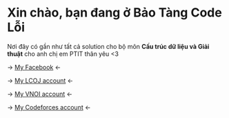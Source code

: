 # Xin chào, bạn đang ở Bảo Tàng Code Lỗi 

Nơi đây có gần như tất cả solution cho bộ môn **Cấu trúc dữ liệu và Giải thuật** cho anh chị em PTIT thân yêu <3



-> [My Facebook](https://web.facebook.com/longgvuz/) <-

-> [My LCOJ account](https://luyencode.net/user/vudinhlong) <-

-> [My VNOI account](https://oj.vnoi.info/user/vudinhlong) <-

-> [My Codeforces account](https://codeforces.com/profile/vudinhlongg) <-
